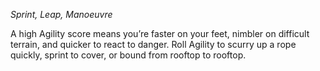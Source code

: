 
*Sprint, Leap, Manoeuvre*

A high Agility score means you’re faster on your feet, nimbler on difficult terrain, and quicker to react to danger. Roll Agility to scurry up a rope quickly, sprint to cover, or bound from rooftop to rooftop.
